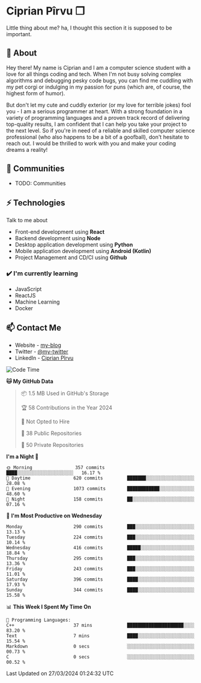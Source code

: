 # Ciprian Pîrvu ❐

Little thing about me? ha, I thought this section it is supposed to be important.

## 🧐 About

Hey there! My name is Ciprian and I am a computer science student with a love for all things coding and tech. When I'm not busy solving complex algorithms and debugging pesky code bugs, you can find me cuddling with my pet corgi or indulging in my passion for puns (which are, of course, the highest form of humor).

But don't let my cute and cuddly exterior (or my love for terrible jokes) fool you - I am a serious programmer at heart. With a strong foundation in a variety of programming languages and a proven track record of delivering top-quality results, I am confident that I can help you take your project to the next level. So if you're in need of a reliable and skilled computer science professional (who also happens to be a bit of a goofball), don't hesitate to reach out. I would be thrilled to work with you and make your coding dreams a reality!

## 👯 Communities

-   TODO: Communities

## ⚡ Technologies

Talk to me about

-   Front-end development using **React**
-   Backend development using **Node**
-   Desktop application development using **Python**
-   Mobile application development using **Android (Kotlin)**
-   Project Management and CD/CI using **Github**

### ✔️ I'm currently learning

-   JavaScript
-   ReactJS
-   Machine Learning
-   Docker

## 📫 Contact Me

-   Website - [my-blog]()
-   Twitter - [@my-twitter]()
-   LinkedIn - [Ciprian Pîrvu](https://www.linkedin.com/in/p%C3%AErvu-ciprian-cristian-4415991b1/)

<!--START_SECTION:waka-->
![Code Time](http://img.shields.io/badge/Code%20Time-1%2C970%20hrs%2047%20mins-blue)

**🐱 My GitHub Data** 

> 📦 1.5 MB Used in GitHub's Storage 
 > 
> 🏆 58 Contributions in the Year 2024
 > 
> 🚫 Not Opted to Hire
 > 
> 📜 38 Public Repositories 
 > 
> 🔑 50 Private Repositories 
 > 
**I'm a Night 🦉** 

```text
🌞 Morning                357 commits         ████░░░░░░░░░░░░░░░░░░░░░   16.17 % 
🌆 Daytime                620 commits         ███████░░░░░░░░░░░░░░░░░░   28.08 % 
🌃 Evening                1073 commits        ████████████░░░░░░░░░░░░░   48.60 % 
🌙 Night                  158 commits         ██░░░░░░░░░░░░░░░░░░░░░░░   07.16 % 
```
📅 **I'm Most Productive on Wednesday** 

```text
Monday                   290 commits         ███░░░░░░░░░░░░░░░░░░░░░░   13.13 % 
Tuesday                  224 commits         ███░░░░░░░░░░░░░░░░░░░░░░   10.14 % 
Wednesday                416 commits         █████░░░░░░░░░░░░░░░░░░░░   18.84 % 
Thursday                 295 commits         ███░░░░░░░░░░░░░░░░░░░░░░   13.36 % 
Friday                   243 commits         ███░░░░░░░░░░░░░░░░░░░░░░   11.01 % 
Saturday                 396 commits         ████░░░░░░░░░░░░░░░░░░░░░   17.93 % 
Sunday                   344 commits         ████░░░░░░░░░░░░░░░░░░░░░   15.58 % 
```


📊 **This Week I Spent My Time On** 

```text
💬 Programming Languages: 
C++                      37 mins             █████████████████████░░░░   83.20 % 
Text                     7 mins              ████░░░░░░░░░░░░░░░░░░░░░   15.54 % 
Markdown                 0 secs              ░░░░░░░░░░░░░░░░░░░░░░░░░   00.73 % 
C                        0 secs              ░░░░░░░░░░░░░░░░░░░░░░░░░   00.52 % 
```


 Last Updated on 27/03/2024 01:24:32 UTC
<!--END_SECTION:waka-->
